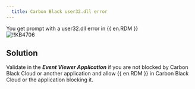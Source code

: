 ```yaml
---
  title: Carbon Black user32.dll error
---
```

You get prompt with a user32.dll error in {{ en.RDM }}  
![!!KB4706](https://webdevolutions.azureedge.net/docs/en/kb/KB4706.png)
## Solution
Validate in the ***Event Viewer Application*** if you are not blocked by Carbon Black Cloud or another application and allow {{ en.RDM }} in Carbon Black Cloud or the application blocking it.
